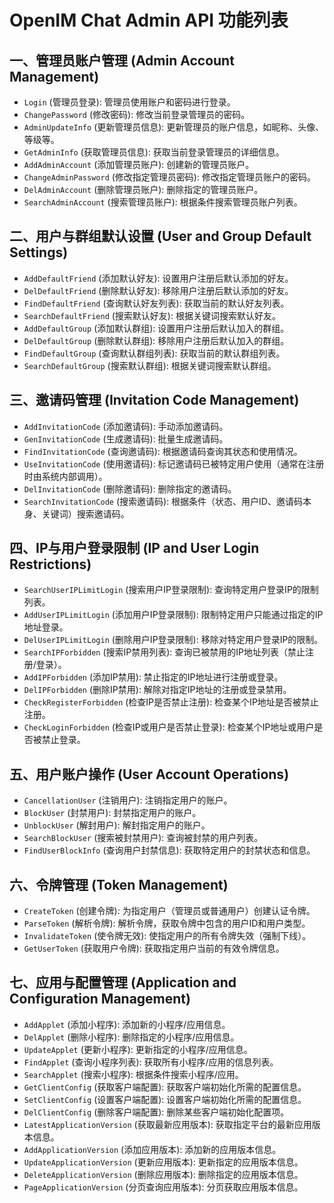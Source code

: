# OpenIM Chat Admin API 功能列表

## 一、管理员账户管理 (Admin Account Management)

*   `Login` (管理员登录): 管理员使用账户和密码进行登录。
*   `ChangePassword` (修改密码): 修改当前登录管理员的密码。
*   `AdminUpdateInfo` (更新管理员信息): 更新管理员的账户信息，如昵称、头像、等级等。
*   `GetAdminInfo` (获取管理员信息): 获取当前登录管理员的详细信息。
*   `AddAdminAccount` (添加管理员账户): 创建新的管理员账户。
*   `ChangeAdminPassword` (修改指定管理员密码): 修改指定管理员账户的密码。
*   `DelAdminAccount` (删除管理员账户): 删除指定的管理员账户。
*   `SearchAdminAccount` (搜索管理员账户): 根据条件搜索管理员账户列表。

## 二、用户与群组默认设置 (User and Group Default Settings)

*   `AddDefaultFriend` (添加默认好友): 设置用户注册后默认添加的好友。
*   `DelDefaultFriend` (删除默认好友): 移除用户注册后默认添加的好友。
*   `FindDefaultFriend` (查询默认好友列表): 获取当前的默认好友列表。
*   `SearchDefaultFriend` (搜索默认好友): 根据关键词搜索默认好友。
*   `AddDefaultGroup` (添加默认群组): 设置用户注册后默认加入的群组。
*   `DelDefaultGroup` (删除默认群组): 移除用户注册后默认加入的群组。
*   `FindDefaultGroup` (查询默认群组列表): 获取当前的默认群组列表。
*   `SearchDefaultGroup` (搜索默认群组): 根据关键词搜索默认群组。

## 三、邀请码管理 (Invitation Code Management)

*   `AddInvitationCode` (添加邀请码): 手动添加邀请码。
*   `GenInvitationCode` (生成邀请码): 批量生成邀请码。
*   `FindInvitationCode` (查询邀请码): 根据邀请码查询其状态和使用情况。
*   `UseInvitationCode` (使用邀请码): 标记邀请码已被特定用户使用（通常在注册时由系统内部调用）。
*   `DelInvitationCode` (删除邀请码): 删除指定的邀请码。
*   `SearchInvitationCode` (搜索邀请码): 根据条件（状态、用户ID、邀请码本身、关键词）搜索邀请码。

## 四、IP与用户登录限制 (IP and User Login Restrictions)

*   `SearchUserIPLimitLogin` (搜索用户IP登录限制): 查询特定用户登录IP的限制列表。
*   `AddUserIPLimitLogin` (添加用户IP登录限制): 限制特定用户只能通过指定的IP地址登录。
*   `DelUserIPLimitLogin` (删除用户IP登录限制): 移除对特定用户登录IP的限制。
*   `SearchIPForbidden` (搜索IP禁用列表): 查询已被禁用的IP地址列表（禁止注册/登录）。
*   `AddIPForbidden` (添加IP禁用): 禁止指定的IP地址进行注册或登录。
*   `DelIPForbidden` (删除IP禁用): 解除对指定IP地址的注册或登录禁用。
*   `CheckRegisterForbidden` (检查IP是否禁止注册): 检查某个IP地址是否被禁止注册。
*   `CheckLoginForbidden` (检查IP或用户是否禁止登录): 检查某个IP地址或用户是否被禁止登录。

## 五、用户账户操作 (User Account Operations)

*   `CancellationUser` (注销用户): 注销指定用户的账户。
*   `BlockUser` (封禁用户): 封禁指定用户的账户。
*   `UnblockUser` (解封用户): 解封指定用户的账户。
*   `SearchBlockUser` (搜索被封禁用户): 查询被封禁的用户列表。
*   `FindUserBlockInfo` (查询用户封禁信息): 获取特定用户的封禁状态和信息。

## 六、令牌管理 (Token Management)

*   `CreateToken` (创建令牌): 为指定用户（管理员或普通用户）创建认证令牌。
*   `ParseToken` (解析令牌): 解析令牌，获取令牌中包含的用户ID和用户类型。
*   `InvalidateToken` (使令牌无效): 使指定用户的所有令牌失效（强制下线）。
*   `GetUserToken` (获取用户令牌): 获取指定用户当前的有效令牌信息。

## 七、应用与配置管理 (Application and Configuration Management)

*   `AddApplet` (添加小程序): 添加新的小程序/应用信息。
*   `DelApplet` (删除小程序): 删除指定的小程序/应用信息。
*   `UpdateApplet` (更新小程序): 更新指定的小程序/应用信息。
*   `FindApplet` (查询小程序列表): 获取所有小程序/应用的信息列表。
*   `SearchApplet` (搜索小程序): 根据条件搜索小程序/应用。
*   `GetClientConfig` (获取客户端配置): 获取客户端初始化所需的配置信息。
*   `SetClientConfig` (设置客户端配置): 设置客户端初始化所需的配置信息。
*   `DelClientConfig` (删除客户端配置): 删除某些客户端初始化配置项。
*   `LatestApplicationVersion` (获取最新应用版本): 获取指定平台的最新应用版本信息。
*   `AddApplicationVersion` (添加应用版本): 添加新的应用版本信息。
*   `UpdateApplicationVersion` (更新应用版本): 更新指定的应用版本信息。
*   `DeleteApplicationVersion` (删除应用版本): 删除指定的应用版本信息。
*   `PageApplicationVersion` (分页查询应用版本): 分页获取应用版本信息。